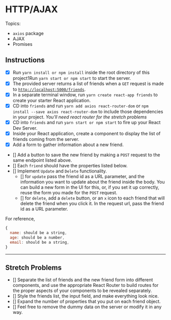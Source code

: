# HTTP/AJAX

Topics:

* `axios` package
* AJAX
* Promises

## Instructions

- [x] Run `yarn install or npm install` inside the root directory of this project1Run `yarn start or npm start` to start the server.
- [x] The provided server returns a list of friends when a `GET` request is made to [`http://localhost:5000/friends`](http://localhost:5000/friends).
- [x] In a separate terminal window, run `yarn create react-app friends` to create your starter React application.
- [x] CD into `friends` and run `yarn add axios react-router-dom` or `npm install --save axios react-router-dom` to include those dependencies in your project. _You'll need react router for the stretch problems_
- [x] CD into `friends` and run `yarn start or npm start` to fire up your React Dev Server.
- [x] Inside your React application, create a component to display the list of friends coming from the server.
- [x] Add a form to gather information about a new friend.
- [] Add a button to save the new friend by making a `POST` request to the same endpoint listed above.
- [] Each `friend` should have the properties listed below.
- [] Implement `Update` and `Delete` functionality.
    - [] for `update` pass the friend id as a URL parameter, and the information you want to update about the friend inside the body. You can build a new form in the UI for this, or, if you set it up correctly, reuse the form you made for the `POST` request.
    - [] for `delete`, add a `delete` button, or an `x` icon to each friend that will delete the friend when you click it. In the request url, pass the friend id as a URL parameter.

For reference, 
```js
{
  name: should be a string,
  age: should be a number,
  email: should be a string,
}
```

---

## Stretch Problems

- [] Separate the list of friends and the new friend form into different components, and use the appropriate React Router to build routes for the proper aspects of your components to be revealed separately.
- [] Style the friends list, the input field, and make everything look nice.
- [] Expand the number of properties that you put on each friend object.
- [] Feel free to remove the dummy data on the server or modify it in any way.
